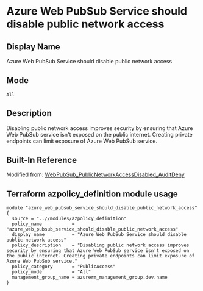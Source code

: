 # Azure Web PubSub Service should disable public network access

## Display Name

Azure Web PubSub Service should disable public network access

## Mode

`All`

## Description

Disabling public network access improves security by ensuring that Azure Web PubSub service isn't exposed on the public internet. Creating private endpoints can limit exposure of Azure Web PubSub service.

## Built-In Reference

Modified from: [WebPubSub_PublicNetworkAccessDisabled_AuditDeny](https://github.com/Azure/azure-policy/blob/master/built-in-policies/policyDefinitions/Web%20PubSub/WebPubSub_PublicNetworkAccessDisabled_AuditDeny.json)

Terraform azpolicy_definition module usage
-----

```hcl
module "azure_web_pubsub_service_should_disable_public_network_access" {
  source = "..//modules/azpolicy_definition"
  policy_name           = "azure_web_pubsub_service_should_disable_public_network_access"
  display_name          = "Azure Web PubSub Service should disable public network access"
  policy_description    = "Disabling public network access improves security by ensuring that Azure Web PubSub service isn't exposed on the public internet. Creating private endpoints can limit exposure of Azure Web PubSub service."
  policy_category       = "PublicAccess"
  policy_mode           = "All"
  management_group_name = azurerm_management_group.dev.name
}
```
